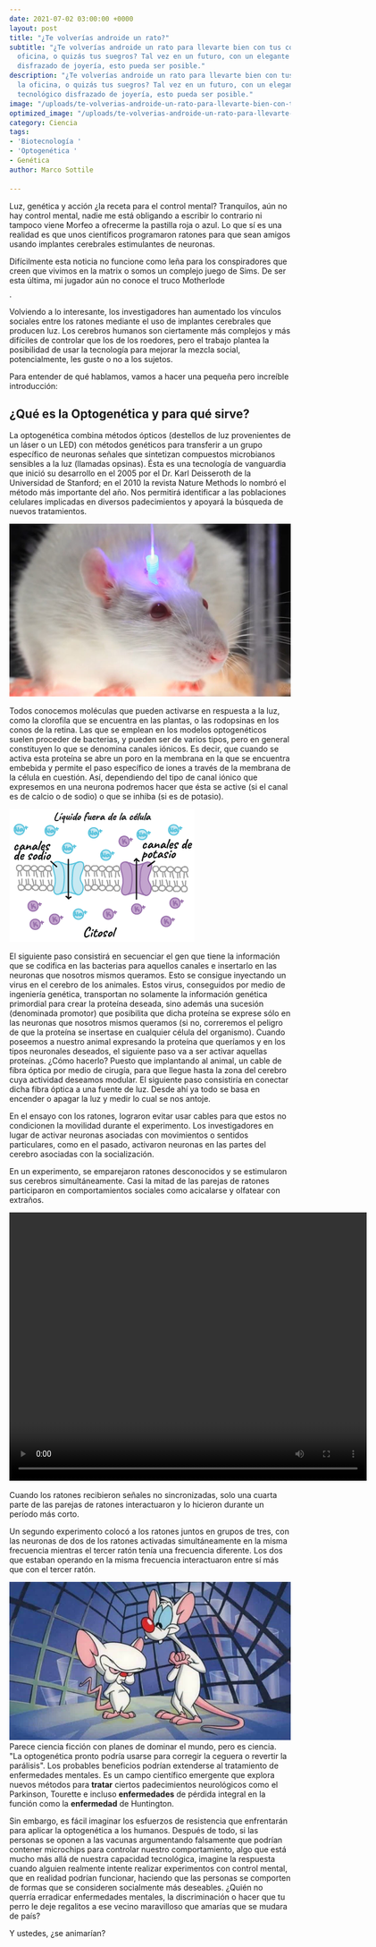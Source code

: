 ```yaml
---
date: 2021-07-02 03:00:00 +0000
layout: post
title: "¿Te volverías androide un rato?"
subtitle: "¿Te volverías androide un rato para llevarte bien con tus colegas de la
  oficina, o quizás tus suegros? Tal vez en un futuro, con un elegante artefacto tecnológico
  disfrazado de joyería, esto pueda ser posible."
description: "¿Te volverías androide un rato para llevarte bien con tus colegas de
  la oficina, o quizás tus suegros? Tal vez en un futuro, con un elegante artefacto
  tecnológico disfrazado de joyería, esto pueda ser posible."
image: "/uploads/te-volverias-androide-un-rato-para-llevarte-bien-con-tus-colegas-de-la-oficina-o-quizas-tus-suegros.jpg"
optimized_image: "/uploads/te-volverias-androide-un-rato-para-llevarte-bien-con-tus-colegas-de-la-oficina-o-quizas-tus-suegros-1.jpg"
category: Ciencia
tags:
- 'Biotecnología '
- 'Optogenética '
- Genética
author: Marco Sottile

---
```

Luz, genética y acción ¿la receta para el control mental? Tranquilos, aún no hay control mental, nadie me está obligando a escribir lo contrario ni tampoco viene Morfeo a ofrecerme la pastilla roja o azul. Lo que sí es una realidad es que unos científicos programaron ratones para que sean amigos usando implantes cerebrales estimulantes de neuronas.

Difícilmente esta noticia no funcione como leña para los conspiradores que creen que vivimos en la matrix o somos un complejo juego de Sims. De ser esta última, mi jugador aún no conoce el truco Motherlode $$$$.

Volviendo a lo interesante, los investigadores han aumentado los vínculos sociales entre los ratones mediante el uso de implantes cerebrales que producen luz. Los cerebros humanos son ciertamente más complejos y más difíciles de controlar que los de los roedores, pero el trabajo plantea la posibilidad de usar la tecnología para mejorar la mezcla social, potencialmente, les guste o no a los sujetos.

Para entender de qué hablamos, vamos a hacer una pequeña pero increíble introducción:

## ¿Qué es la Optogenética y para qué sirve?

La optogenética combina métodos ópticos (destellos de luz provenientes de un láser o un LED) con métodos genéticos para transferir a un grupo especí­fico de neuronas señales que sintetizan compuestos microbianos sensibles a la luz (llamadas opsinas). Ésta es una tecnologí­a de vanguardia que inició su desarrollo en el 2005 por el Dr. Karl Deisseroth de la Universidad de Stanford; en el 2010 la revista Nature Methods lo nombró el método más importante del año. Nos permitirá identificar a las poblaciones celulares implicadas en diversos padecimientos y apoyará la búsqueda de nuevos tratamientos.

  
![](/uploads/que-es-la-optogenetica-y-para-que-sirve.jpg)

Todos conocemos moléculas que pueden activarse en respuesta a la luz, como la clorofila que se encuentra en las plantas, o las rodopsinas en los conos de la retina. Las que se emplean en los modelos optogenéticos suelen proceder de bacterias, y pueden ser de varios tipos, pero en general constituyen lo que se denomina canales iónicos. Es decir, que cuando se activa esta proteí­na se abre un poro en la membrana en la que se encuentra embebida y permite el paso especí­fico de iones a través de la membrana de la célula en cuestión. Así­, dependiendo del tipo de canal iónico que expresemos en una neurona podremos hacer que ésta se active (si el canal es de calcio o de sodio) o que se inhiba (si es de potasio).

![](/uploads/6ad8a50b2b422451683300161bf9fce97a823247.png)

El siguiente paso consistirá en secuenciar el gen que tiene la información que se codifica en las bacterias para aquellos canales e insertarlo en las neuronas que nosotros mismos queramos. Esto se consigue inyectando un virus en el cerebro de los animales.  Estos virus, conseguidos por medio de ingenierí­a genética, transportan no solamente la información genética primordial para crear la proteí­na deseada, sino además una sucesión (denominada promotor) que posibilita que dicha proteí­na se exprese sólo en las neuronas que nosotros mismos queramos (si no, correremos el peligro de que la proteí­na se insertase en cualquier célula del organismo). Cuando poseemos a nuestro animal expresando la proteí­na que querí­amos y en los tipos neuronales deseados, el siguiente paso va a ser activar aquellas proteí­nas. ¿Cómo hacerlo? Puesto que implantando al animal, un cable de fibra óptica por medio de cirugí­a,  para que llegue hasta la zona del cerebro cuya actividad deseamos modular. El siguiente paso consistirí­a en conectar dicha fibra óptica a una fuente de luz. Desde ahí­ ya todo se basa en encender o apagar la luz y medir lo cual se nos antoje.

En el ensayo con los ratones, lograron evitar usar cables para que estos no condicionen la movilidad durante el experimento. Los investigadores en lugar de activar neuronas asociadas con movimientos o sentidos particulares, como en el pasado, activaron neuronas en las partes del cerebro asociadas con la socialización.

En un experimento, se emparejaron ratones desconocidos y se estimularon sus cerebros simultáneamente. Casi la mitad de las parejas de ratones participaron en comportamientos sociales como acicalarse y olfatear con extraños.

<video controls  src="https://res.cloudinary.com/focustecno/video/upload/v1625204604/Qu%C3%A9%20es%20la%20Optogen%C3%A9tica%20y%20para%20qu%C3%A9%20sirve.mp4" width="640" height="480"></video>

Cuando los ratones recibieron señales no sincronizadas, solo una cuarta parte de las parejas de ratones interactuaron y lo hicieron durante un período más corto.

Un segundo experimento colocó a los ratones juntos en grupos de tres, con las neuronas de dos de los ratones activadas simultáneamente en la misma frecuencia mientras el tercer ratón tenía una frecuencia diferente. Los dos que estaban operando en la misma frecuencia interactuaron entre sí más que con el tercer ratón.

![](/uploads/aad073bb3724df0422f62cd70f520be9_iijpum.jpg)  
Parece ciencia ficción con planes de dominar el mundo, pero es ciencia. "La optogenética pronto podría usarse para corregir la ceguera o revertir la parálisis". Los probables beneficios podrían extenderse al tratamiento de enfermedades mentales. Es un campo científico emergente que explora nuevos métodos para **tratar** ciertos padecimientos neurológicos como el Parkinson, Tourette e incluso **enfermedades** de pérdida integral en la función como la **enfermedad** de Huntington.

Sin embargo, es fácil imaginar los esfuerzos de resistencia que enfrentarán para aplicar la optogenética a los humanos. Después de todo, si las personas se oponen a las vacunas argumentando falsamente que podrían contener microchips para controlar nuestro comportamiento, algo que está mucho más allá de nuestra capacidad tecnológica, imagine la respuesta cuando alguien realmente intente realizar experimentos con control mental, que en realidad podrían funcionar, haciendo que las personas se comporten de formas que se consideren socialmente más deseables. ¿Quién no querría erradicar enfermedades mentales, la discriminación o hacer que tu perro le deje regalitos a ese vecino maravilloso que amarías que se mudara de país?

Y ustedes, ¿se animarían?